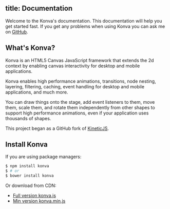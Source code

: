 title: Documentation
---
Welcome to the Konva's documentation. This documentation will help you get started fast.
If you get any problems when using Konva you can ask me on [GitHub](https://github.com/konvajs/konva/issues).

## What's Konva?

Konva is an HTML5 Canvas JavaScript framework that extends the 2d context
by enabling canvas interactivity for desktop and mobile applications.

Konva enables high performance animations, transitions, node nesting, layering, filtering,
caching, event handling for desktop and mobile applications, and much more.

You can draw things onto the stage, add event listeners to them, move them,
scale them, and rotate them independently from other shapes to support high performance
animations, even if your application uses thousands of shapes.

This project began as a GitHub fork of [KineticJS](https://github.com/ericdrowell/KineticJS).

## Install Konva

If you are using package managers:
``` bash
$ npm install konva
$ # or
$ bower install konva
```

Or download from CDN:

* [Full version konva.js](https://cdn.rawgit.com/konvajs/konva/0.9.0/konva.js)
* [Min version konva.min.js](https://cdn.rawgit.com/konvajs/konva/0.9.0/konva.min.js)

